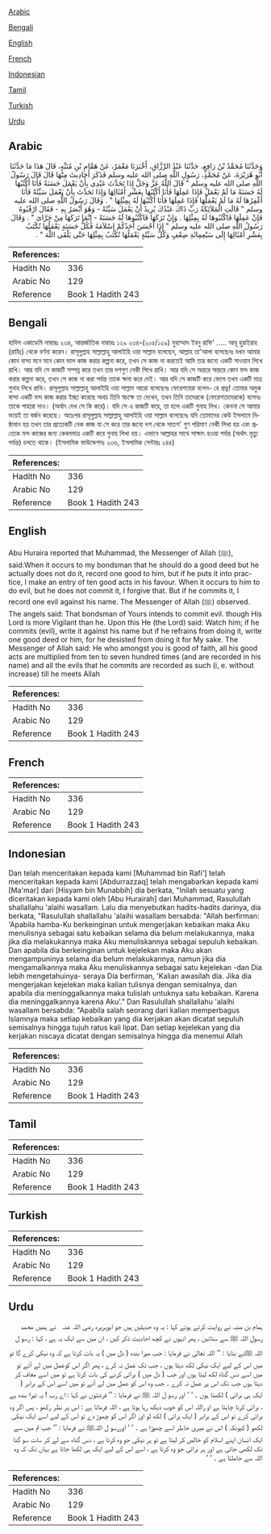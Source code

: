 [Arabic](#arabic)

[Bengali](#bengali)

[English](#english)

[French](#french)

[Indonesian](#indonesian)

[Tamil](#tamil)

[Turkish](#turkish)

[Urdu](#urdu)

## Arabic


<div dir="rtl" lang="ar" style={{fontSize:'larger',backgroundColor:'#f8f9fa',padding:20}}>
وَحَدَّثَنَا مُحَمَّدُ بْنُ رَافِعٍ، حَدَّثَنَا عَبْدُ الرَّزَّاقِ، أَخْبَرَنَا مَعْمَرٌ، عَنْ هَمَّامِ بْنِ مُنَبِّهٍ، قَالَ هَذَا مَا حَدَّثَنَا أَبُو هُرَيْرَةَ، عَنْ مُحَمَّدٍ، رَسُولِ اللَّهِ صلى الله عليه وسلم فَذَكَرَ أَحَادِيثَ مِنْهَا قَالَ قَالَ رَسُولُ اللَّهِ صلى الله عليه وسلم ‏"‏ قَالَ اللَّهُ عَزَّ وَجَلَّ إِذَا تَحَدَّثَ عَبْدِي بِأَنْ يَعْمَلَ حَسَنَةً فَأَنَا أَكْتُبُهَا لَهُ حَسَنَةً مَا لَمْ يَعْمَلْ فَإِذَا عَمِلَهَا فَأَنَا أَكْتُبُهَا بِعَشْرِ أَمْثَالِهَا وَإِذَا تَحَدَّثَ بِأَنْ يَعْمَلَ سَيِّئَةً فَأَنَا أَغْفِرُهَا لَهُ مَا لَمْ يَعْمَلْهَا فَإِذَا عَمِلَهَا فَأَنَا أَكْتُبُهَا لَهُ بِمِثْلِهَا ‏"‏ ‏.‏ وَقَالَ رَسُولُ اللَّهِ صلى الله عليه وسلم ‏"‏ قَالَتِ الْمَلاَئِكَةُ رَبِّ ذَاكَ عَبْدُكَ يُرِيدُ أَنْ يَعْمَلَ سَيِّئَةً - وَهُوَ أَبْصَرُ بِهِ - فَقَالَ ارْقُبُوهُ فَإِنْ عَمِلَهَا فَاكْتُبُوهَا لَهُ بِمِثْلِهَا ‏.‏ وَإِنْ تَرَكَهَا فَاكْتُبُوهَا لَهُ حَسَنَةً - إِنَّمَا تَرَكَهَا مِنْ جَرَّاىَ ‏"‏ ‏.‏ وَقَالَ رَسُولُ اللَّهِ صلى الله عليه وسلم ‏"‏ إِذَا أَحْسَنَ أَحَدُكُمْ إِسْلاَمَهُ فَكُلُّ حَسَنَةٍ يَعْمَلُهَا تُكْتَبُ بِعَشْرِ أَمْثَالِهَا إِلَى سَبْعِمِائَةِ ضِعْفٍ وَكُلُّ سَيِّئَةٍ يَعْمَلُهَا تُكْتَبُ بِمِثْلِهَا حَتَّى يَلْقَى اللَّهَ ‏"‏ ‏.‏
</div>
<div style={{backgroundColor:'#f8f9fa',padding:20, marginBottom: 10}}><table> <thead> <tr> <th>References:</th> <th></th> </tr> </thead> <tbody><tr><td>Hadith No</td><td>336</td></tr><tr><td>Arabic No</td><td>129</td></tr><tr><td>Reference</td><td>Book 1 Hadith 243</td></tr></tbody></table></div>

## Bengali


<div dir="ltr" lang="bn" style={{fontSize:'larger',backgroundColor:'#f8f9fa',padding:20}}>
হাদিস একাডেমি নাম্বারঃ ২৩৪, আন্তর্জাতিক নাম্বারঃ ১২৯ ২৩৪-(২০৫/১২৯) মুহাম্মাদ ইবনু রাফি' ..... আবূ হুরাইরাহ (রাযিঃ) থেকে বর্ণনা করেন। রাসূলুল্লাহ সাল্লাল্লাহু আলাইহি ওয়া সাল্লাম বলেছেন, আল্লাহ তা'আলা বলেছেনঃ যখন আমার কোন বান্দা মনে মনে কোন ভাল কাজ করার কল্পনা করে, তখন সে কাজ না করতেই আমি তার জন্যে একটি সাওয়াব লিখে রাখি। আর যদি সে কাজটি সম্পন্ন করে তখন তার দশগুণ নেকী লিখে রাখি। আর যদি সে অন্তরে অন্তরে কোন মন্দ কাজ করার কল্পনা করে, তখন সে কাজ না করা পর্যন্ত তাকে ক্ষমা করে দেই। আর যদি সে কাজটি করে ফেলে তখন একটি মাত্র গুনাহ লিখে রাখি। রাসূলুল্লাহ সাল্লাল্লাহু আলাইহি ওয়া সাল্লাম আরো বলেছেনঃ ফেরেশতারা বলেন- হে প্ৰভু! তোমার অমুক বান্দা একটি মন্দ কাজ করার ইচ্ছা করেছে অথচ তিনি স্বচক্ষে তা দেখেন, তখন তিনি তাদেরকে (ফেরেশতাদেরকে) বলেনঃ তাকে পাহারা দাও। (অর্থাৎ দেখ সে কি করে)। যদি সে এ কাজটি করে, তা হলে একটি গুনাহ লিখ। কেননা সে আমার ভয়েই তা বর্জন করেছে। অতঃপর রাসূলুল্লাহ সাল্লাল্লাহু আলাইহি ওয়া সাল্লাম বলেছেনঃ যদি তোমাদের কেউ ইসলামে নিষ্ঠাবান হয় তখন তার প্রত্যেকটি নেক কাজ যা সে করে তার জন্যে দশ থেকে সাতশ' গুণ পরিমাণ নেকী লিখা হয় এবং প্রত্যেক মন্দ কাজের জন্য কেবলমাত্র একটি করে গুনাহ লিখা হয়। এভাবে আল্লাহর সাথে সাক্ষাৎ হওয়া পর্যন্ত (অর্থাৎ মৃত্যু পর্যন্ত) চলতে থাকে। (ইসলামিক ফাউন্ডেশনঃ ২৩৬, ইসলামিক সেন্টারঃ ২৪৪)
</div>
<div style={{backgroundColor:'#f8f9fa',padding:20, marginBottom: 10}}><table> <thead> <tr> <th>References:</th> <th></th> </tr> </thead> <tbody><tr><td>Hadith No</td><td>336</td></tr><tr><td>Arabic No</td><td>129</td></tr><tr><td>Reference</td><td>Book 1 Hadith 243</td></tr></tbody></table></div>

## English


<div dir="ltr" lang="en" style={{fontSize:'larger',backgroundColor:'#f8f9fa',padding:20}}>
Abu Huraira reported that Muhammad, the Messenger of Allah (ﷺ), said:When it occurs to my bondsman that he should do a good deed but he actually does not do it, record one good to him, but if he puts it into practice, I make an entry of ten good acts in his favour. When it occurs to him to do evil, but he does not commit it, I forgive that. But if he commits it, I record one evil against his name. The Messenger of Allah (ﷺ) observed. The angels said: That bondsman of Yours intends to commit evil. though His Lord is more Vigilant than he. Upon this He (the Lord) said: Watch him; if he commits (evil), write it against his name but if he refrains from doing it, write one good deed or him, for he desisted from doing it for My sake. The Messenger of Allah said: He who amongst you is good of faith, all his good acts are multiplied from ten to seven hundred times (and are recorded in his name) and all the evils that he commits are recorded as such (i, e. without increase) till he meets Allah
</div>
<div style={{backgroundColor:'#f8f9fa',padding:20, marginBottom: 10}}><table> <thead> <tr> <th>References:</th> <th></th> </tr> </thead> <tbody><tr><td>Hadith No</td><td>336</td></tr><tr><td>Arabic No</td><td>129</td></tr><tr><td>Reference</td><td>Book 1 Hadith 243</td></tr></tbody></table></div>

## French


<div dir="ltr" lang="fr" style={{fontSize:'larger',backgroundColor:'#f8f9fa',padding:20}}>

</div>
<div style={{backgroundColor:'#f8f9fa',padding:20, marginBottom: 10}}><table> <thead> <tr> <th>References:</th> <th></th> </tr> </thead> <tbody><tr><td>Hadith No</td><td>336</td></tr><tr><td>Arabic No</td><td>129</td></tr><tr><td>Reference</td><td>Book 1 Hadith 243</td></tr></tbody></table></div>

## Indonesian


<div dir="ltr" lang="id" style={{fontSize:'larger',backgroundColor:'#f8f9fa',padding:20}}>
Dan telah menceritakan kepada kami [Muhammad bin Rafi'] telah menceritakan kepada kami [Abdurrazzaq] telah mengabarkan kepada kami [Ma'mar] dari [Hisyam bin Munabbih] dia berkata, "Inilah sesuatu yang diceritakan kepada kami oleh [Abu Hurairah] dari Muhammad, Rasulullah shallallahu 'alaihi wasallam. Lalu dia menyebutkan hadits-hadits darinya, dia berkata, "Rasulullah shallallahu 'alaihi wasallam bersabda: "Allah berfirman: 'Apabila hamba-Ku berkeinginan untuk mengerjakan kebaikan maka Aku menulisnya sebagai satu kebaikan selama dia belum melakukannya, maka jika dia melakukannya maka Aku menuliskannya sebagai sepuluh kebaikan. Dan apabila dia berkeinginan untuk kejelekan maka Aku akan mengampuninya selama dia belum melakukannya, namun jika dia mengamalkannya maka Aku menuliskannya sebagai satu kejelekan -dan Dia lebih mengetahuinya- seraya Dia berfirman, 'Kalian awasilah dia. Jika dia mengerjakan kejelekan maka kalian tulisnya dengan semisalnya, dan apabila dia meninggalkannya maka tulislah untuknya satu kebaikan. Karena dia meninggalkannya karena Aku'." Dan Rasulullah shallallahu 'alaihi wasallam bersabda: "Apabila salah seorang dari kalian memperbagus Islamnya maka setiap kebaikan yang dia kerjakan akan dicatat sepuluh semisalnya hingga tujuh ratus kali lipat. Dan setiap kejelekan yang dia kerjakan niscaya dicatat dengan semisalnya hingga dia menemui Allah
</div>
<div style={{backgroundColor:'#f8f9fa',padding:20, marginBottom: 10}}><table> <thead> <tr> <th>References:</th> <th></th> </tr> </thead> <tbody><tr><td>Hadith No</td><td>336</td></tr><tr><td>Arabic No</td><td>129</td></tr><tr><td>Reference</td><td>Book 1 Hadith 243</td></tr></tbody></table></div>

## Tamil


<div dir="ltr" lang="ta" style={{fontSize:'larger',backgroundColor:'#f8f9fa',padding:20}}>

</div>
<div style={{backgroundColor:'#f8f9fa',padding:20, marginBottom: 10}}><table> <thead> <tr> <th>References:</th> <th></th> </tr> </thead> <tbody><tr><td>Hadith No</td><td>336</td></tr><tr><td>Arabic No</td><td>129</td></tr><tr><td>Reference</td><td>Book 1 Hadith 243</td></tr></tbody></table></div>

## Turkish


<div dir="ltr" lang="tr" style={{fontSize:'larger',backgroundColor:'#f8f9fa',padding:20}}>

</div>
<div style={{backgroundColor:'#f8f9fa',padding:20, marginBottom: 10}}><table> <thead> <tr> <th>References:</th> <th></th> </tr> </thead> <tbody><tr><td>Hadith No</td><td>336</td></tr><tr><td>Arabic No</td><td>129</td></tr><tr><td>Reference</td><td>Book 1 Hadith 243</td></tr></tbody></table></div>

## Urdu


<div dir="rtl" lang="ur" style={{fontSize:'larger',backgroundColor:'#f8f9fa',padding:20}}>
ہمام بن منبہ نے روایت کرتے ہوئے کہا : یہ وہ حدیثیں ہیں جو ابوہریرہ ‌رضی ‌اللہ ‌عنہ ‌ ‌ نے ہمیں محمد رسول اللہ ﷺ سے سنائیں ، پھر انہوں نے کچھ احادیث ذکر کیں ، ان میں سے ایک یہ ہے ، کہا : رسو ل اللہ ﷺنے بتایا : ’’ اللہ تعالیٰ نے فرمایا : جب میرا بندہ ( دل میں ) یہ بات کرتا ہے کہ وہ نیکی کرے گا تو میں اس کے لیے ایک نیکی لکھ دیتا ہوں ، جب تک عمل نہ کرے ، پھر اگر اس کوعمل میں لے آئے تو میں اسے دس گناہ لکھ لیتا ہوں اور جب ( دل میں ) برائی کرنے کی بات کرتا ہے تو میں اسے معاف کر دیتا ہوں جب تک اس پر عمل نہ کرے ۔ جب وہ اس کو عمل میں لے آئے تو میں اسے اس کے برابر ( ایک ہی برائی ) لکھتا ہوں ۔ ‘ ‘ اور رسو ل اللہ ﷺ نے فرمایا : ’’ فرشتوں نے کہا : اے رب ! یہ تیرا بندہ ہے ، برائی کرنا چاہتا ہے او راللہ اس کو خوب دیکھ رہا ہوتا ہے ، اللہ فرماتا ہے : اس پر نظر رکھو ، پس اگر وہ برائی کرے تو اس کے برابر ( ایک برائی ) لکھ لو اور اگر اس کو چھوڑ دے تو اس کے لیے اسے ایک نیکی لکھو ( کیونکہ ) اس نے میری خاطر اسے چھوڑا ہے ۔ ‘ ‘ اوررسو ل اللہﷺ نے فرمایا : ’’ جب تم میں سے ایک انسان اپنے اسلام کو خالص کر لیتا ہے تو ہر نیکی جو وہ کرتا ہے ، دس گناہ سے لے کر سات سو گنا تک لکھی جاتی ہے اور ہر برائی جو وہ کرتا ہے ، اسے اس کے لیے ایک ہی لکھا جاتا ہے یہاں تک کہ وہ اللہ سے جاملتا ہے ۔ ‘ ‘
</div>
<div style={{backgroundColor:'#f8f9fa',padding:20, marginBottom: 10}}><table> <thead> <tr> <th>References:</th> <th></th> </tr> </thead> <tbody><tr><td>Hadith No</td><td>336</td></tr><tr><td>Arabic No</td><td>129</td></tr><tr><td>Reference</td><td>Book 1 Hadith 243</td></tr></tbody></table></div>